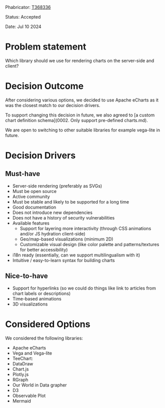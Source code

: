 Phabricator: [T368336](https://phabricator.wikimedia.org/T368336#9971574)

Status: Accepted

Date: Jul 10 2024

# Problem statement

Which library should we use for rendering charts on the server-side and client?

# Decision Outcome

After considering various options, we decided to use Apache eCharts as it was the closest match
to our decision drivers.

To support changing this decision in future, we also agreed to [a custom chart definition schema](0002. Only support pre-defined charts.md).

We are open to switching to other suitable libraries for example vega-lite in future.

# Decision Drivers

## Must-have

* Server-side rendering (preferably as SVGs)
* Must be open source
* Active community
* Must be stable and likely to be supported for a long time
* Good documentation
* Does not introduce new dependencies
* Does not have a history of security vulnerabilities
* Available features
    - Support for layering more interactivity (through CSS animations and/or JS hydration client-side)
    - Geo/map-based visualizations (minimum 2D)
    - Customizable visual design (like color palette and patterns/textures for better accessibility)
* i18n ready (essentially, can we support multilingualism with it)
* Intuitive / easy-to-learn syntax for building charts

## Nice-to-have

* Support for hyperlinks (so we could do things like link to articles from chart labels or descriptions)
* Time-based animations
* 3D visualizations

# Considered Options

We considered the following libraries:
* Apache eCharts
* Vega and Vega-lite
* TeeChart:
* DataDraw
* Chart.js
* Plotly.js
* RGraph
* Our World in Data grapher
* D3
* Observable Plot
* Mermaid
